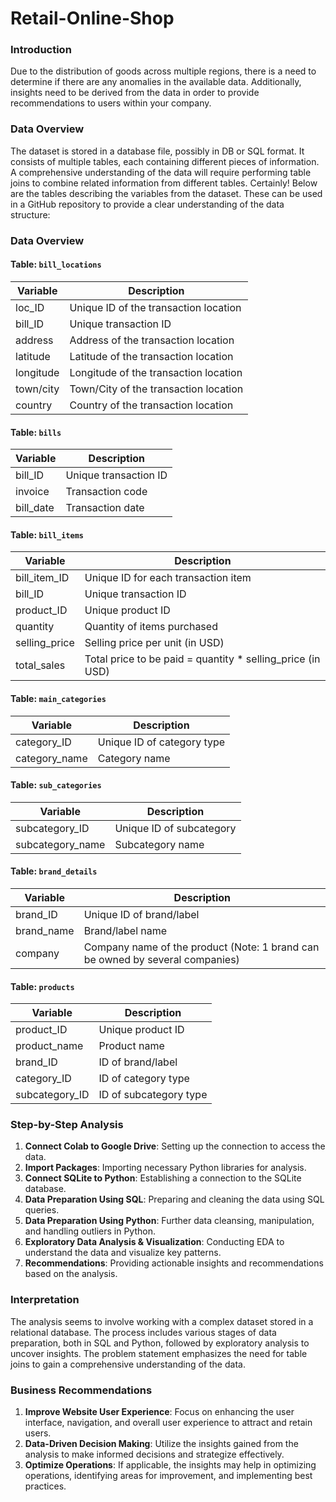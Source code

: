 # Retail-Online-Shop

### Introduction
Due to the distribution of goods across multiple regions, there is a need to determine if there are any anomalies in the available data. Additionally, insights need to be derived from the data in order to provide recommendations to users within your company.

### Data Overview
The dataset is stored in a database file, possibly in DB or SQL format. It consists of multiple tables, each containing different pieces of information. A comprehensive understanding of the data will require performing table joins to combine related information from different tables.
Certainly! Below are the tables describing the variables from the dataset. These can be used in a GitHub repository to provide a clear understanding of the data structure:

### Data Overview

#### Table: `bill_locations`
| Variable   | Description                            |
|------------|----------------------------------------|
| loc_ID     | Unique ID of the transaction location  |
| bill_ID    | Unique transaction ID                  |
| address    | Address of the transaction location    |
| latitude   | Latitude of the transaction location   |
| longitude  | Longitude of the transaction location  |
| town/city  | Town/City of the transaction location  |
| country    | Country of the transaction location    |

#### Table: `bills`
| Variable   | Description                  |
|------------|------------------------------|
| bill_ID    | Unique transaction ID        |
| invoice    | Transaction code             |
| bill_date  | Transaction date              |

#### Table: `bill_items`
| Variable      | Description                                                     |
|---------------|-----------------------------------------------------------------|
| bill_item_ID  | Unique ID for each transaction item                             |
| bill_ID       | Unique transaction ID                                           |
| product_ID    | Unique product ID                                               |
| quantity      | Quantity of items purchased                                     |
| selling_price | Selling price per unit (in USD)                                 |
| total_sales   | Total price to be paid = quantity * selling_price (in USD)       |

#### Table: `main_categories`
| Variable      | Description                  |
|---------------|------------------------------|
| category_ID   | Unique ID of category type   |
| category_name | Category name                |

#### Table: `sub_categories`
| Variable         | Description              |
|------------------|--------------------------|
| subcategory_ID   | Unique ID of subcategory  |
| subcategory_name | Subcategory name         |

#### Table: `brand_details`
| Variable    | Description                                           |
|-------------|-------------------------------------------------------|
| brand_ID    | Unique ID of brand/label                              |
| brand_name  | Brand/label name                                      |
| company     | Company name of the product (Note: 1 brand can be owned by several companies) |

#### Table: `products`
| Variable        | Description                  |
|-----------------|------------------------------|
| product_ID      | Unique product ID            |
| product_name    | Product name                 |
| brand_ID        | ID of brand/label            |
| category_ID     | ID of category type          |
| subcategory_ID  | ID of subcategory type       |

### Step-by-Step Analysis
1. **Connect Colab to Google Drive**: Setting up the connection to access the data.
2. **Import Packages**: Importing necessary Python libraries for analysis.
3. **Connect SQLite to Python**: Establishing a connection to the SQLite database.
4. **Data Preparation Using SQL**: Preparing and cleaning the data using SQL queries.
5. **Data Preparation Using Python**: Further data cleansing, manipulation, and handling outliers in Python.
6. **Exploratory Data Analysis & Visualization**: Conducting EDA to understand the data and visualize key patterns.
7. **Recommendations**: Providing actionable insights and recommendations based on the analysis.

### Interpretation
The analysis seems to involve working with a complex dataset stored in a relational database. The process includes various stages of data preparation, both in SQL and Python, followed by exploratory analysis to uncover insights. The problem statement emphasizes the need for table joins to gain a comprehensive understanding of the data.

### Business Recommendations
1. **Improve Website User Experience**: Focus on enhancing the user interface, navigation, and overall user experience to attract and retain users.
2. **Data-Driven Decision Making**: Utilize the insights gained from the analysis to make informed decisions and strategize effectively.
3. **Optimize Operations**: If applicable, the insights may help in optimizing operations, identifying areas for improvement, and implementing best practices.
